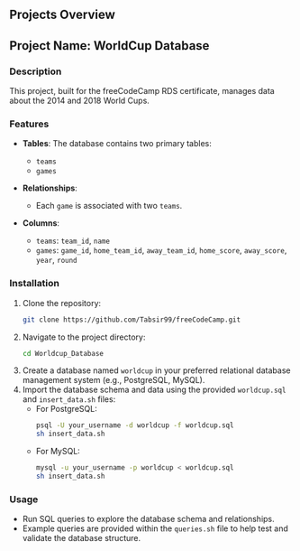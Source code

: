## Projects Overview

## Project Name: WorldCup Database

### Description
This project, built for the freeCodeCamp RDS certificate, manages data about the 2014 and 2018 World Cups.

### Features
- **Tables**: The database contains two primary tables:
  - `teams`
  - `games`
  
- **Relationships**:
  - Each `game` is associated with two `teams`.

- **Columns**:
  - `teams`: `team_id`, `name`
  - `games`: `game_id`, `home_team_id`, `away_team_id`, `home_score`, `away_score`, `year`, `round`

### Installation
1. Clone the repository:
    ```bash
    git clone https://github.com/Tabsir99/freeCodeCamp.git
    ```
2. Navigate to the project directory:
    ```bash
    cd Worldcup_Database
    ```
3. Create a database named `worldcup` in your preferred relational database management system (e.g., PostgreSQL, MySQL).
4. Import the database schema and data using the provided `worldcup.sql` and `insert_data.sh` files:
    - For PostgreSQL:
      ```bash
      psql -U your_username -d worldcup -f worldcup.sql
      sh insert_data.sh
      ```
    - For MySQL:
      ```bash
      mysql -u your_username -p worldcup < worldcup.sql
      sh insert_data.sh
      ```

### Usage
- Run SQL queries to explore the database schema and relationships.
- Example queries are provided within the `queries.sh` file to help test and validate the database structure.